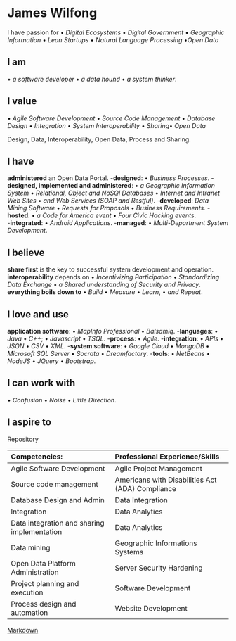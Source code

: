 # James Wilfong

I have passion for &#8226; *Digital Ecosystems* &#8226; *Digital Government* &#8226; *Geographic Information* &#8226; *Lean Startups* &#8226; *Natural Language Processing* &#8226;*Open Data*

## I am 
&#8226; *a software developer* &#8226; *a data hound* &#8226; *a system thinker*.

## I value
&#8226; *Agile Software Development* &#8226; *Source Code Management* &#8226; *Database Design* &#8226; *Integration* &#8226; *System Interoperability* &#8226; *Sharing*&#8226; *Open Data* 

Design, Data, Interoperability, Open Data, Process and Sharing.

## I have 
**administered** an Open Data Portal. 
-**designed**: &#8226; *Business Processes*. 
-**designed, implemented and administered**: &#8226; *a Geographic Information System* &#8226; *Relational, Object and NoSQl Databases* &#8226; *Internet and Intranet Web Sites* &#8226; *and Web Services (SOAP and Restful)*. 
-**developed**: *Data Mining Software*  &#8226; *Requests for Proposals*  &#8226; *Business Requirements*. 
-**hosted**: &#8226; *a Code for America event* &#8226; *Four Civic Hacking events*.  
-**integrated**: &#8226; *Android Applications*. 
-**managed**: &#8226; *Multi-Department System Development*. 

## I believe
**share first** is the key to successful system development and operation.
**interoperability** depends on &#8226; *Incentivizing Participation*  &#8226; *Standardizing Data Exchange* &#8226; *a Shared understanding of Security and Privacy*.   
**everything boils down to** &#8226; *Build* &#8226; *Measure* &#8226; *Learn*,  &#8226; *and Repeat*. 

## I love and use  
**application software**: &#8226; *MapInfo Professional* &#8226; *Balsamiq*.
-**languages**: &#8226; *Java*  &#8226; *C++*; &#8226; *Javascript* &#8226; *TSQL*. 
-**process**: &#8226; *Agile*.
-**integration**: &#8226; *APIs* &#8226; *JSON* &#8226; *CSV* &#8226; *XML*.
-**system software**:  &#8226; *Google Cloud* &#8226; *MongoDB*  &#8226; *Microsoft SQL Server* &#8226; *Socrata* &#8226; *Dreamfactory*.
-**tools**: &#8226; *NetBeans* &#8226; *NodeJS* &#8226; *JQuery* &#8226; *Bootstrap*.

## I can work with  
&#8226; *Confusion*  &#8226; *Noise*  &#8226; *Little Direction*.

## I aspire to 


Repository

| Competencies: | Professional Experience/Skills | 
| :-----------  |:-------------------------------| 
|  Agile Software Development | Agile Project Management |
|  Source code management     | Americans with Disabilities Act (ADA) Compliance | 
|  Database Design and Admin  | Data Integration | 
|  Integration | Data Analytics | 
|  Data integration and sharing implementation | Data Analytics | 
|  Data mining | Geographic Informations Systems| 
|  Open Data Platform Administration | Server Security Hardening | 
|  Project planning and execution | Software Development |
|  Process design and automation  | Website Development |



[Markdown](https://github.com/adam-p/markdown-here/wiki/Markdown-Cheatsheet)




